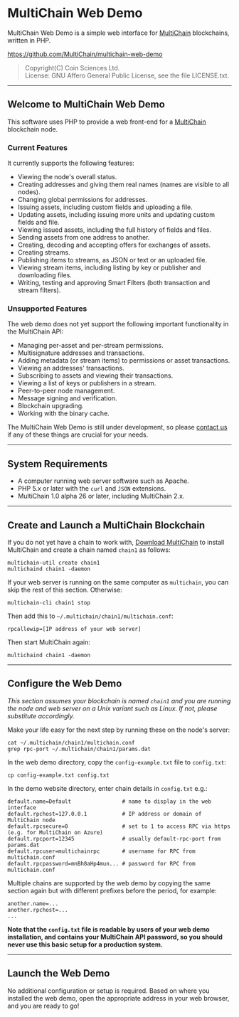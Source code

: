 # MultiChain Web Demo

MultiChain Web Demo is a simple web interface for [MultiChain](http://www.multichain.com/) blockchains, written in PHP.

https://github.com/MultiChain/multichain-web-demo

> Copyright(C) Coin Sciences Ltd.  
> License: GNU Affero General Public License, see the file LICENSE.txt.

---

## Welcome to MultiChain Web Demo

This software uses PHP to provide a web front-end for a [MultiChain](http://www.multichain.com/) blockchain node.

### Current Features

It currently supports the following features:

- Viewing the node's overall status.
- Creating addresses and giving them real names (names are visible to all nodes).
- Changing global permissions for addresses.
- Issuing assets, including custom fields and uploading a file.
- Updating assets, including issuing more units and updating custom fields and file.
- Viewing issued assets, including the full history of fields and files.
- Sending assets from one address to another.
- Creating, decoding and accepting offers for exchanges of assets.
- Creating streams.
- Publishing items to streams, as JSON or text or an uploaded file.
- Viewing stream items, including listing by key or publisher and downloading files.
- Writing, testing and approving Smart Filters (both transaction and stream filters).

### Unsupported Features

The web demo does not yet support the following important functionality in the MultiChain API:

- Managing per-asset and per-stream permissions.
- Multisignature addresses and transactions.
- Adding metadata (or stream items) to permissions or asset transactions.
- Viewing an addresses' transactions.
- Subscribing to assets and viewing their transactions.
- Viewing a list of keys or publishers in a stream.
- Peer-to-peer node management.
- Message signing and verification.
- Blockchain upgrading.
- Working with the binary cache.

The MultiChain Web Demo is still under development, so please [contact us](http://www.multichain.com/contact-us/) if any of these things are crucial for your needs.

---

## System Requirements

- A computer running web server software such as Apache.
- PHP 5.x or later with the `curl` and `JSON` extensions.
- MultiChain 1.0 alpha 26 or later, including MultiChain 2.x.

---

## Create and Launch a MultiChain Blockchain

If you do not yet have a chain to work with, [Download MultiChain](http://www.multichain.com/download-install/) to install MultiChain and create a chain named `chain1` as follows:

```
multichain-util create chain1
multichaind chain1 -daemon
```

If your web server is running on the same computer as `multichain`, you can skip the rest of this section. Otherwise:

```
multichain-cli chain1 stop
```

Then add this to `~/.multichain/chain1/multichain.conf`:

```
rpcallowip=[IP address of your web server]
```

Then start MultiChain again:

```
multichaind chain1 -daemon
```

---

## Configure the Web Demo

_This section assumes your blockchain is named `chain1` and you are running the node and web server on a Unix variant such as Linux. If not, please substitute accordingly._

Make your life easy for the next step by running these on the node's server:

```
cat ~/.multichain/chain1/multichain.conf
grep rpc-port ~/.multichain/chain1/params.dat
```

In the web demo directory, copy the `config-example.txt` file to `config.txt`:

```
cp config-example.txt config.txt
```

In the demo website directory, enter chain details in `config.txt` e.g.:

```
default.name=Default                # name to display in the web interface
default.rpchost=127.0.0.1           # IP address or domain of MultiChain node
default.rpcsecure=0                 # set to 1 to access RPC via https (e.g. for MultiChain on Azure)
default.rpcport=12345               # usually default-rpc-port from params.dat
default.rpcuser=multichainrpc       # username for RPC from multichain.conf
default.rpcpassword=mnBh8aHp4mun... # password for RPC from multichain.conf
```

Multiple chains are supported by the web demo by copying the same section again but with different prefixes before the period, for example:

```
another.name=...
another.rpchost=...
...
```

**Note that the `config.txt` file is readable by users of your web demo installation, and contains your MultiChain API password, so you should never use this basic setup for a production system.**

---

## Launch the Web Demo

No additional configuration or setup is required. Based on where you installed the web demo, open the appropriate address in your web browser, and you are ready to go!

